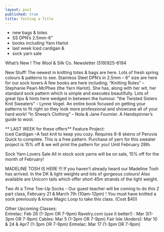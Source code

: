 ```yaml
---
layout: post
published: true
title: Testing a Title
---
```


- new bags & totes
- SS DPN’s 2.5mm-6”
- books including Yarn Harlot
- last week Iced cardigan & 
- sock yarn sale

What’s New !
The Wool & Silk Co. Newsletter  (519)925-6194

New Stuff!
The newest in knitting totes & bags are here. Lots of fresh spring colours & patterns to
      see.
Stainless Steel DPN’s in 2.5mm – 6” size are here for our sock lovers
A few books are here including; 
“Knitting Rules” – Stephanie Pearl-McPhee (the Yarn Harlot). She has, along
       with her wit, her standard sock pattern which is simple and executes beautifully. 
       Lots of great tips & hints here wedged in between the humour.
“the Twisted Sisters Knit Sweaters”  - Lynne Vogel.  An entire book focused on getting 
       your patterns to fit right so they look more professional and showcase all of your 
       hard work!
“In Sheep’s Clothing” – Nola & Jane Fournier.  A Handspinner’s guide to wool.

** LAST WEEK for these offers**
Feature Project:      
Iced Cardigan –A fast knit to keep you cozy. Requires 6-8 skeins of Peruvia Quick to complete. This is a free pattern.  Purchase of yarn for this sweater project is 15% off & we will print the pattern for you! Until February 28th.

Sock Yarn Lovers Sale
   All in stock sock yarns will be on sale, 15% off for the month of February! 

MADELINE TOSH IS HERE !!!
If you haven’t already heard our Madeline Tosh has arrived. In the DK & light weights and lots of gorgeous colours!  Also available are Unicorn tails which offer short 45m strands of the light weight. 

Two At a Time Toe-Up Socks  - Our guest teacher will be coming to do this 2 part class, February 21 & March 7th (10am-12pm) !  You must have knitted a sock previously & know Magic Loop to take this class.   (Cost $40)

Other Upcoming Classes:  
Entrelac: Feb 26 (1-3pm  OR  7-9pm)
Ravelry.com (use it better!) : Mar 3(1-3pm OR 7-9pm)
Cables: Mar 5 (1-3pm  OR  7-9pm)
Fair Isle (Anders): Mar 10 & 24 & Apr7 (1-3pm  OR 7-9pm)
Entrelac: Mar 17 (1-3pm OR 7-9pm)
